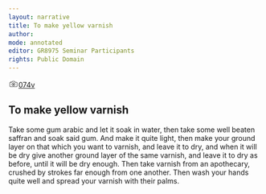 ```yaml
---
layout: narrative
title: To make yellow varnish
author:
mode: annotated
editor: GR8975 Seminar Participants
rights: Public Domain
---
```


 <a href="http://gallica.bnf.fr/ark:/12148/btv1b10500001g/f154.image"><img src="../assets/photo-icon.png" alt="folio images" style="display:inline-block; margin-bottom:-3px;">074v</a><br/> 
## To make yellow varnish

 
Take some gum arabic and let it soak in water, then take some well beaten saffran and soak said gum. And make it quite light, then make your ground layer on that which you want to varnish, and leave it to dry, and when it will be dry give another ground layer of the same varnish, and leave it to dry as before, until it will be dry enough. Then take varnish from an apothecary, crushed by strokes far enough from one another. Then wash your hands quite well and spread your varnish with their palms.
 